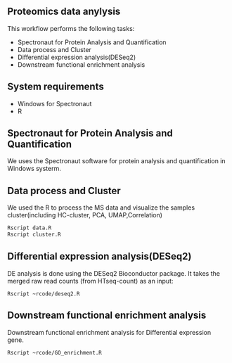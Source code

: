 
## Proteomics data anylysis 

This workflow performs the following tasks:
- Spectronaut for Protein Analysis and Quantification
- Data process and Cluster
- Differential expression analysis(DESeq2)
- Downstream functional enrichment analysis

## System requirements
- Windows for Spectronaut
- R 


## Spectronaut for Protein Analysis and Quantification
We uses the Spectronaut software for protein analysis and quantification in Windows systerm.

## Data process and Cluster
We used the R to process the MS data and visualize the samples cluster(including HC-cluster, PCA, UMAP,Correlation)
``` bash
Rscript data.R
Rscript cluster.R
``` 

## Differential expression analysis(DESeq2)
DE analysis is done using the DESeq2 Bioconductor package. It takes the merged raw read counts (from HTseq-count) as an input:
```
Rscript ~rcode/deseq2.R
```

## Downstream functional enrichment analysis
Downstream functional enrichment analysis for Differential expression gene.
```
Rscript ~rcode/GO_enrichment.R
```
